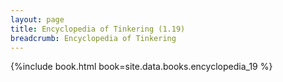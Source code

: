 ```yaml
---
layout: page
title: Encyclopedia of Tinkering (1.19)
breadcrumb: Encyclopedia of Tinkering
---
```


{%include book.html book=site.data.books.encyclopedia_19 %}
